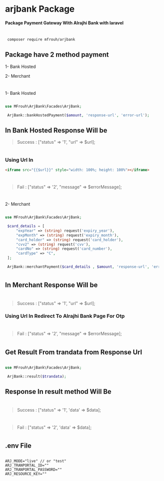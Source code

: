 # arjbank Package

#### Package Payment Gateway With Alrajhi Bank with laravel

#

```bash
 composer require mfrouh/arjbank
```

## Package have 2 method payment

1- Bank Hosted

2- Merchant

#

1- Bank Hosted

```php

use MFrouh\ArjBank\Facades\ArjBank;

 ArjBank::bankHostedPayment($amount, 'response-url', 'error-url');

```

## In Bank Hosted Response Will be

>  Success : ["status" => '1', "url" => $url];
#
### Using Url In

```html
<iframe src="{{$url}}" style="width: 100%; height: 100%"></iframe>
```
#

>  Fail    : ["status" => '2', "message" => $errorMessage];
#

2- Merchant

```php

use MFrouh\ArjBank\Facades\ArjBank;

 $card_details = [
     "expYear" => (string) request('expiry_year'),
     "expMonth" => (string) request('expiry_month'),
     "card_holder" => (string) request('card_holder'),
     "cvv2" => (string) request('cvv'),
     "cardNo" => (string) request('card_number'),
     "cardType" => "C",
 ];

 ArjBank::merchantPayment($card_details , $amount, 'response-url', 'error-url');

```
#

## In Merchant Response Will be

#
>  Success : ["status" => '1', "url" => $url]; 


### Using Url In Redirect To Alrajhi Bank Page For Otp
#


>  Fail    : ["status" => '2', "message" => $errorMessage];
#
## Get Result From trandata from Response Url

```php

use MFrouh\ArjBank\Facades\ArjBank;

 ArjBank::result($trandata);

```

## Response In result method Will Be
#
> Success :  ["status" => '1', 'data' => $data];
#
> Fail :  ["status" => '2', 'data' => $data];
#
## .env File

```env

ARJ_MODE="live" // or "test"
ARJ_TRANPORTAL_ID=""
ARJ_TRANPORTAL_PASSWORD=""
ARJ_RESOURCE_KEY=""

```